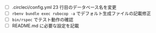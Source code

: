 - [ ] .circleci/config.yml 23 行目のデータベース名を変更
- [ ] `rbenv bundle exec rubocop -a` でデフォルト生成ファイルの記載修正
- [ ] `bin/rspec` でテスト動作の確認
- [ ] README.md に必要な設定を記載
